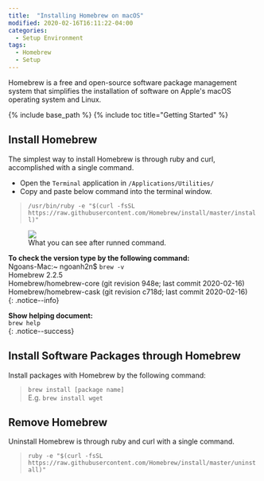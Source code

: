 ```yaml
---
title:  "Installing Homebrew on macOS"
modified: 2020-02-16T16:11:22-04:00
categories: 
  - Setup Environment
tags:
  - Homebrew
  - Setup
---
```


Homebrew is a free and open-source software package management system that simplifies the installation of software on Apple's macOS operating system and Linux.

{% include base_path %}
{% include toc title="Getting Started" %}

## Install Homebrew
The simplest way to install Homebrew is through ruby and curl, accomplished with a single command.

- Open the `Terminal` application in `/Applications/Utilities/`
- Copy and paste below command into the terminal window.
> `/usr/bin/ruby -e "$(curl -fsSL https://raw.githubusercontent.com/Homebrew/install/master/install)"`

<figure class='half_center'>
	<a href="{{ site.baseurl }}/images/20200216/install-homebrew.png"><img src="{{ site.baseurl }}/images/20200216/install-homebrew.png"></a>
	<figcaption>What you can see after runned command.</figcaption>
</figure>

**To check the version type by the following command:**<br/>
Ngoans-Mac:~ ngoanh2n$ `brew -v`<br/>
Homebrew 2.2.5<br/>
Homebrew/homebrew-core (git revision 948e; last commit 2020-02-16)<br/>
Homebrew/homebrew-cask (git revision c718d; last commit 2020-02-16)<br/>
{: .notice--info}

**Show helping document:**<br/>
`brew help`<br/>
{: .notice--success}

## Install Software Packages through Homebrew
Install packages with Homebrew by the following command:
> `brew install [package name]`<br/>
> E.g. `brew install wget`

## Remove Homebrew
Uninstall Homebrew is through ruby and curl with a single command.
> `ruby -e "$(curl -fsSL https://raw.githubusercontent.com/Homebrew/install/master/uninstall)"`
